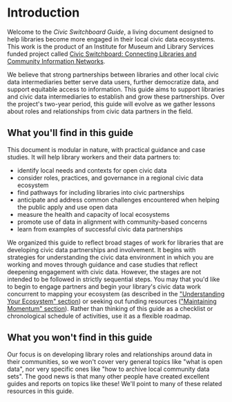 # Introduction

Welcome to the _Civic Switchboard Guide_, a living document designed to help libraries become more engaged in their local civic data ecosystems. This work is the product of an Institute for Museum and Library Services funded project called [Civic Switchboard: Connecting Libraries and Community Information Networks](https://civic-switchboard.github.io/). 

We believe that strong partnerships between libraries and other local civic data intermediaries better serve data users, further democratize data, and support equitable access to information. This guide aims to support libraries and civic data intermediaries to establish and grow these partnerships. Over the project's two-year period, this guide will evolve as we gather lessons about roles and relationships from civic data partners in the field.

## What you'll find in this guide

This document is modular in nature, with practical guidance and case studies. It will help library workers and their data partners to:

* identify local needs and contexts for open civic data
* consider roles, practices, and governance in a regional civic data ecosystem
* find pathways for including libraries into civic partnerships
* anticipate and address common challenges encountered when helping the public apply and use open data
* measure the  health and capacity of local ecosystems
* promote use of data in alignment with community-based concerns
* learn from examples of successful civic data partnerships

We organized this guide to reflect broad stages of work for libraries that are developing civic data partnerships and involvement. It begins with strategies for understanding the civic data environment in which you are working and moves through guidance and case studies that reflect deepening engagement with civic data. However, the stages are not intended to be followed in strictly sequential steps. You may that you'd like to begin to engage partners and begin your library's civic data work concurrent to mapping your ecosystem \(as described in the ["Understanding Your Ecosystem" section](https://civic-switchboard.gitbook.io/guide/understanding/mapping-your-ecosystem)\) or seeking out funding resources \(["Maintaining Momentum" section](https://civic-switchboard.gitbook.io/guide/maintaining/finding-resources-for-your-engagement)\). Rather than thinking of this guide as a checklist or chronological schedule of activities, use it as a flexible roadmap. 

## What you won't find in this guide

Our focus is on developing library roles and relationships around data in their communities, so we won't cover very general topics like "what is open data", nor very specific ones like "how to archive local community data sets". The good news is that many other people have created excellent guides and reports on topics like these! We'll point to many of these related resources in this guide.

## 

